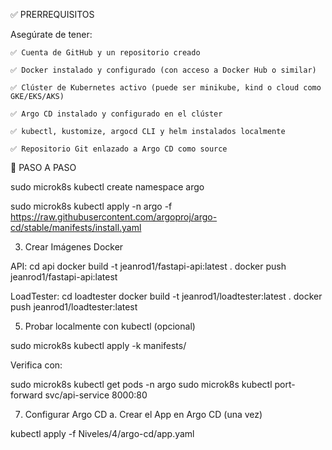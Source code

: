 ✅ PRERREQUISITOS

Asegúrate de tener:

    ✅ Cuenta de GitHub y un repositorio creado

    ✅ Docker instalado y configurado (con acceso a Docker Hub o similar)

    ✅ Clúster de Kubernetes activo (puede ser minikube, kind o cloud como GKE/EKS/AKS)

    ✅ Argo CD instalado y configurado en el clúster

    ✅ kubectl, kustomize, argocd CLI y helm instalados localmente

    ✅ Repositorio Git enlazado a Argo CD como source

🚀 PASO A PASO

sudo microk8s kubectl create namespace argo

sudo microk8s kubectl apply -n argo -f https://raw.githubusercontent.com/argoproj/argo-cd/stable/manifests/install.yaml


3. Crear Imágenes Docker

API:
cd api
docker build -t jeanrod1/fastapi-api:latest .
docker push jeanrod1/fastapi-api:latest

LoadTester:
cd loadtester
docker build -t jeanrod1/loadtester:latest .
docker push jeanrod1/loadtester:latest

5. Probar localmente con kubectl (opcional)

sudo microk8s kubectl apply -k manifests/

Verifica con:

sudo microk8s kubectl get pods -n argo
sudo microk8s kubectl port-forward svc/api-service 8000:80



7. Configurar Argo CD
a. Crear el App en Argo CD (una vez)

kubectl apply -f Niveles/4/argo-cd/app.yaml


b. Argo CD se encargará de:

    Detectar cambios en Git

    Aplicar automáticamente los manifiestos

    Mantener el estado deseado en K8s

8. Visualizar la Arquitectura

    FastAPI: http://<CLUSTER_IP>:<NODEPORT>/predict o via port-forward

    Prometheus: http://<CLUSTER_IP>:9090

    Grafana: http://<CLUSTER_IP>:3000 (usuario/pass por defecto: admin/admin)

9. Ver Métricas en Grafana

    Entrar a Grafana

    Data Source: Prometheus (ya configurado)

    Crear dashboards con métricas como:

        http_requests_total

        response_latency_seconds

🧠 BONUS: Flujo CI/CD Completo

graph LR
A[Commit en GitHub] --> B[GitHub Actions]
B --> C[Entrena modelo y sube imágenes]
C --> D[Actualiza manifiestos]
D --> E[Push a GitHub]
E --> F[Argo CD detecta cambio]
F --> G[Aplica en Kubernetes]
G --> H[API desplegada con métricas]